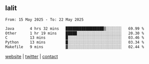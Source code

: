 ## lalit

<!--START_SECTION:waka-->

```txt
From: 15 May 2025 - To: 22 May 2025

Java       4 hrs 32 mins   █████████████████▒░░░░░░░   69.99 %
Other      1 hr 19 mins    █████░░░░░░░░░░░░░░░░░░░░   20.30 %
C          13 mins         █░░░░░░░░░░░░░░░░░░░░░░░░   03.46 %
Python     13 mins         █░░░░░░░░░░░░░░░░░░░░░░░░   03.34 %
Makefile   9 mins          ▓░░░░░░░░░░░░░░░░░░░░░░░░   02.44 %
```

<!--END_SECTION:waka-->

[website](https://lalit.sh) | [twitter](https://x.com/@lalitcodes) | [contact](https://lalit.sh/contact)
